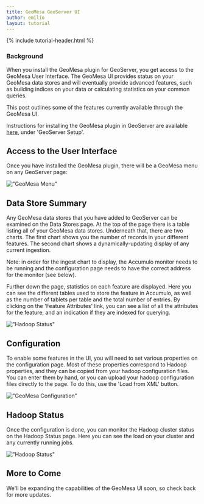 ```yaml
---
title: GeoMesa GeoServer UI
author: emilio
layout: tutorial
---
```


{% include tutorial-header.html %}

<!-- add some style to fix the xml formatting color -->
<style>
code.xml { color:#93a1a1 }
</style>

### Background

When you install the GeoMesa plugin for GeoServer, you get access to the GeoMesa User Interface.
The GeoMesa UI provides status on your GeoMesa data stores and will eventually provide advanced
features, such as building indices on your data or calculating statistics on your common queries.

This post outlines some of the features currently available through the GeoMesa UI.
<!--more-->

Instructions for installing the GeoMesa plugin in GeoServer are available
[here](/2014/04/17/geomesa-gdelt-analysis/), under 'GeoServer Setup'.

## Access to the User Interface

Once you have installed the GeoMesa plugin, there will be a GeoMesa menu on any GeoServer page:

!["GeoMesa Menu"](/img/tutorials/2014-08-06-geomesa-ui/geoserver-menu.png)

## Data Store Summary

Any GeoMesa data stores that you have added to GeoServer can be examined on the Data Stores page.
At the top of the page there is a table listing all of your GeoMesa data stores. Underneath that,
there are two charts. The first chart shows you the number of records in your different features.
The second chart shows a dynamically-updating display of any current ingestion.

<div class="callout callout-warning">
    Note: in order for the ingest chart to display, the Accumulo monitor needs to be running and the
    configuration page needs to have the correct address for the monitor (see below).
</div>

Further down the page, statistics on each feature are displayed. Here you can see the different
tables used to store the feature in Accumulo, as well as the number of tablets per table and the
total number of entries. By clicking on the 'Feature Attributes' link, you can see a list of all
the attributes for the feature, and an indication if they are indexed for querying.

!["Hadoop Status"](/img/tutorials/2014-08-06-geomesa-ui/geoserver-datastores.png)

## Configuration

To enable some features in the UI, you will need to set various properties on the configuration page.
Most of these properties correspond to Hadoop properties, and they can be copied from your hadoop
configuration files. You can enter them by hand, or you can upload your hadoop configuration files
directly to the page. To do this, use the 'Load from XML' button.

!["GeoMesa Configuration"](/img/tutorials/2014-08-06-geomesa-ui/geoserver-config.png)

## Hadoop Status

Once the configuration is done, you can monitor the Hadoop cluster status on the Hadoop Status page.
Here you can see the load on your cluster and any currently running jobs. 

!["Hadoop Status"](/img/tutorials/2014-08-06-geomesa-ui/geoserver-hadoop-status.png)

## More to Come

We'll be expanding the capabilities of the GeoMesa UI soon, so check back for more updates.
